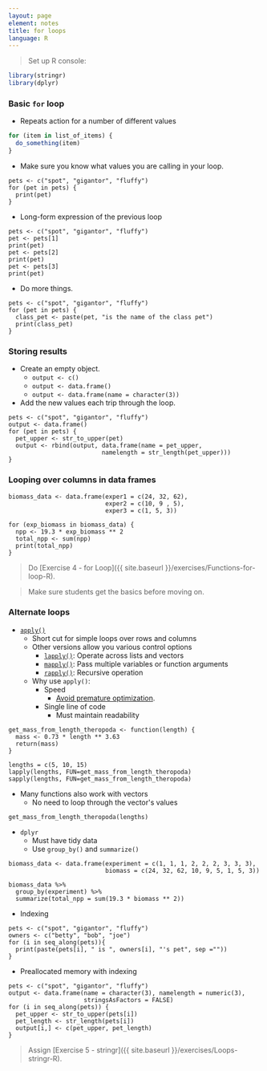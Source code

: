 ```yaml
---
layout: page
element: notes
title: for loops
language: R
---
```


> Set up R console:

```r
library(stringr)
library(dplyr)
```

### Basic `for` loop

* Repeats action for a number of different values

```r
for (item in list_of_items) {
  do_something(item)
}
```

* Make sure you know what values you are calling in your loop.

```
pets <- c("spot", "gigantor", "fluffy")
for (pet in pets) {
  print(pet)
}
```

* Long-form expression of the previous loop

```
pets <- c("spot", "gigantor", "fluffy")
pet <- pets[1]
print(pet)
pet <- pets[2]
print(pet)
pet <- pets[3]
print(pet)
```

* Do more things.

```
pets <- c("spot", "gigantor", "fluffy")
for (pet in pets) {
  class_pet <- paste(pet, "is the name of the class pet")
  print(class_pet)
}
```

### Storing results

* Create an empty object.
    * `output <- c()`
    * `output <- data.frame()`
    * `output <- data.frame(name = character(3))`
* Add the new values each trip through the loop.

```
pets <- c("spot", "gigantor", "fluffy")
output <- data.frame()
for (pet in pets) {
  pet_upper <- str_to_upper(pet)
  output <- rbind(output, data.frame(name = pet_upper,
                          namelength = str_length(pet_upper)))
}
```

### Looping over columns in data frames

```
biomass_data <- data.frame(exper1 = c(24, 32, 62),
                           exper2 = c(10, 9 , 5),
                           exper3 = c(1, 5, 3))

for (exp_biomass in biomass_data) {
  npp <- 19.3 * exp_biomass ** 2
  total_npp <- sum(npp)
  print(total_npp)
}
```

> Do [Exercise 4 - for Loop]({{ site.baseurl }}/exercises/Functions-for-loop-R).

> Make sure students get the basics before moving on.

### Alternate loops

* [`apply()`](http://finzi.psych.upenn.edu/R/library/base/html/apply.html)
    * Short cut for simple loops over rows and columns
    * Other versions allow you various control options
        * [`lapply()`](http://finzi.psych.upenn.edu/R/library/base/html/lapply.html): Operate across lists and vectors
        * [`mapply()`](http://finzi.psych.upenn.edu/R/library/base/html/mapply.html): Pass multiple variables or function arguments
        * [`rapply()`](http://finzi.psych.upenn.edu/R/library/base/html/rapply.html): Recursive operation
    * Why use `apply()`:
        * Speed 
            * [Avoid premature optimization](http://c2.com/cgi/wiki?PrematureOptimization).
        * Single line of code
            * Must maintain readability

```
get_mass_from_length_theropoda <- function(length) {
  mass <- 0.73 * length ** 3.63
  return(mass)
}

lengths = c(5, 10, 15)
lapply(lengths, FUN=get_mass_from_length_theropoda)
sapply(lengths, FUN=get_mass_from_length_theropoda)
```

* Many functions also work with vectors
    * No need to loop through the vector's values

```
get_mass_from_length_theropoda(lengths)
```

* `dplyr`
    * Must have tidy data
    * Use `group_by()` and `summarize()`

```
biomass_data <- data.frame(experiment = c(1, 1, 1, 2, 2, 2, 3, 3, 3),
                           biomass = c(24, 32, 62, 10, 9, 5, 1, 5, 3))

biomass_data %>%
  group_by(experiment) %>%
  summarize(total_npp = sum(19.3 * biomass ** 2))
```

* Indexing

```
pets <- c("spot", "gigantor", "fluffy")
owners <- c("betty", "bob", "joe")
for (i in seq_along(pets)){
  print(paste(pets[i], " is ", owners[i], "'s pet", sep =""))
}
```


* Preallocated memory with indexing

```
pets <- c("spot", "gigantor", "fluffy")
output <- data.frame(name = character(3), namelength = numeric(3),
                     stringsAsFactors = FALSE)
for (i in seq_along(pets)) {
  pet_upper <- str_to_upper(pets[i])
  pet_length <- str_length(pets[i])
  output[i,] <- c(pet_upper, pet_length)
}
```

> Assign [Exercise 5 - stringr]({{ site.baseurl }}/exercises/Loops-stringr-R).

